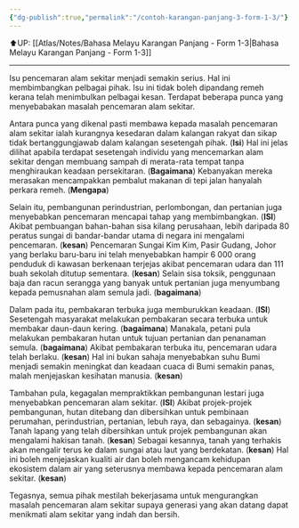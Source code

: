 ```yaml
---
{"dg-publish":true,"permalink":"/contoh-karangan-panjang-3-form-1-3/"}
---
```


⬆️UP: [[Atlas/Notes/Bahasa Melayu Karangan Panjang - Form 1-3\|Bahasa Melayu Karangan Panjang - Form 1-3]]

---

Isu pencemaran alam sekitar menjadi semakin serius. Hal ini membimbangkan pelbagai pihak. Isu ini tidak boleh dipandang remeh kerana telah menimbulkan pelbagai kesan. Terdapat beberapa punca yang menyebabakan masalah pencemaran alam sekitar.

Antara punca yang dikenal pasti membawa kepada masalah pencemaran alam sekitar ialah kurangnya kesedaran dalam kalangan rakyat dan sikap tidak bertanggungjawab dalam kalangan sesetengah pihak. (**Isi**) Hal ini jelas dilihat apabila terdapat sesetengah individu yang mencemarkan alam sekitar dengan membuang sampah di merata-rata tempat tanpa menghiraukan keadaan persekitaran. (**Bagaimana**) Kebanyakan mereka merasakan mencampakkan pembalut makanan di tepi jalan hanyalah perkara remeh. (**Mengapa**)

Selain itu, pembangunan perindustrian, perlombongan, dan pertanian juga menyebabkan pencemaran mencapai tahap yang membimbangkan. (**ISI**) Akibat pembuangan bahan-bahan sisa kilang perusahaan, lebih daripada 80 peratus sungai di bandar-bandar utama di negara ini mengalami pencemaran. (**kesan**) Pencemaran Sungai Kim Kim, Pasir Gudang, Johor yang berlaku baru-baru ini telah menyebabkan hampir 6 000 orang penduduk di kawasan berkenaan terjejas akibat pencemaran udara dan 111 buah sekolah ditutup sementara. (**kesan**) Selain sisa toksik, penggunaan baja dan racun serangga yang banyak untuk pertanian juga menyumbang kepada pemusnahan alam semula jadi. (**bagaimana**)

Dalam pada itu, pembakaran terbuka juga memburukkan keadaan. (**ISI**) Sesetengah masyarakat melakukan pembakaran secara terbuka untuk membakar daun-daun kering. (**bagaimana**) Manakala, petani pula melakukan pembakaran hutan untuk tujuan pertanian dan penanaman semula. (**bagaimana**) Akibat pembakaran terbuka itu, pencemaran udara telah berlaku. (**kesan**) Hal ini bukan sahaja menyebabkan suhu Bumi menjadi semakin meningkat dan keadaan cuaca di Bumi semakin panas, malah menjejaskan kesihatan manusia. (**kesan**)

Tambahan pula, kegagalan mempraktikkan pembangunan lestari juga menyebabkan pencemaran alam sekitar. (**ISI**) Akibat projek-projek pembangunan, hutan ditebang dan dibersihkan untuk pembinaan perumahan, perindustrian, pertanian, lebuh raya, dan sebagainya. (**kesan**) Tanah lapang yang telah dibersihkan untuk projek pembangunan akan mengalami hakisan tanah. (**kesan**) Sebagai kesannya, tanah yang terhakis akan mengalir terus ke dalam sungai atau laut yang berdekatan. (**kesan**) Hal ini boleh menjejaskan kualiti air dan boleh mengancam kehidupan ekosistem dalam air yang seterusnya membawa kepada pencemaran alam sekitar. (**kesan**)

Tegasnya, semua pihak mestilah bekerjasama untuk mengurangkan masalah pencemaran alam sekitar supaya generasi yang akan datang dapat menikmati alam sekitar yang indah dan bersih.